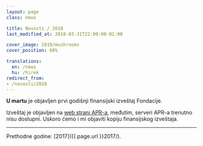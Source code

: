 ```yaml
---
layout: page
class: news

title: Novosti / 2018
last_modified_at: 2018-03-31T22:00:00-02:00

cover_image: 2019/mushrooms
cover_position: 60%

translations:
  en: /news
  hu: /hirek
redirect_from:
- /novosti/2018
---
```

**U martu** je objavljen prvi godišnji finansijski izveštaj Fondacije.

Izveštaj je objavljen na [web strani APR-a](http://www.apr.gov.rs), međutim,
serveri APR-a trenutno nisu dostupni. Uskoro ćemo i mi objaviti kopiju
finansijskog izveštaja.

---

Prethodne godine: [2017]({{ page.url }}2017/).
